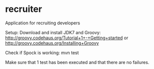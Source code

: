 recruiter
=========

Application for recruiting developers

Setup:
Download and install JDK7 and Groovy: http://groovy.codehaus.org/Tutorial+1+-+Getting+started or http://groovy.codehaus.org/Installing+Groovy

Check if Spock is working:
mvn test

Make sure that 1 test has been executed and that there are no failures.
